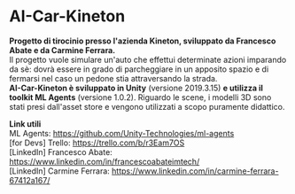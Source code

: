 # AI-Car-Kineton
**Progetto di tirocinio presso l'azienda Kineton, sviluppato da Francesco Abate e da Carmine Ferrara.**<br/>
Il progetto vuole simulare un'auto che effettui determinate azioni imparando da sè: dovrà essere in grado di parcheggiare in un apposito spazio e di fermarsi nel caso un pedone stia attraversando la strada.<br/>
**AI-Car-Kineton è sviluppato in Unity** (versione 2019.3.15) **e utilizza il toolkit ML Agents** (versione 1.0.2). Riguardo le scene, i modelli 3D sono stati presi dall'asset store e vengono utilizzati a scopo puramente didattico.<br/>

**Link utili**<br/>
ML Agents: https://github.com/Unity-Technologies/ml-agents<br/>
[for Devs] Trello: https://trello.com/b/r3Eam7OS<br/>
[LinkedIn] Francesco Abate: https://www.linkedin.com/in/francescoabateimtech/<br/>
[LinkedIn] Carmine Ferrara: https://www.linkedin.com/in/carmine-ferrara-67412a167/<br/>
